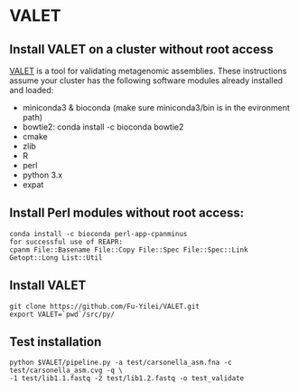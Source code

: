 # VALET

## Install VALET on a cluster without root access

[VALET](https://github.com/jgluck/VALET) is a tool for validating metagenomic assemblies. These instructions assume your cluster has the following software modules already installed and loaded:
*   miniconda3 & bioconda (make sure miniconda3/bin is in the evironment path)
*   bowtie2:
    conda install -c bioconda bowtie2
*   cmake
*   zlib
*   R
*   perl
*   python 3.x
*   expat

## Install Perl modules without root access:

    conda install -c bioconda perl-app-cpanminus
    for successful use of REAPR:
    cpanm File::Basename File::Copy File::Spec File::Spec::Link Getopt::Long List::Util

## Install VALET

    git clone https://github.com/Fu-Yilei/VALET.git
    export VALET=`pwd`/src/py/
    
## Test installation

    python $VALET/pipeline.py -a test/carsonella_asm.fna -c test/carsonella_asm.cvg -q \
    -1 test/lib1.1.fastq -2 test/lib1.2.fastq -o test_validate

